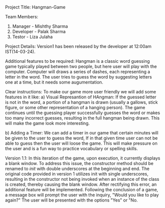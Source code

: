 Project Title: Hangman-Game

Team Members:
1. Manager - Mishthy Sharma
2. Developer - Palak Sharma
3. Testor - Liza Julaha

Project Details: Version1 has been released by the developer at 12:00am IST(14-03-24).

Additional features to be required: Hangman is a classic word guessing game typically played between two people, but here user will play with the computer. Computer will draws a series of dashes, each representing a letter in the word. The user tries to guess the word by suggesting letters one at a time, but it needs some augumentation.

Clear instructions: To make our game more user friendly we will add some features in it like:
a) Visual Represantion of HAngman: If the guessed letter is not in the word, a portion of a hangman is drawn (usually a gallows, stick figure, or some other representation of a hanging person). The game continues until the guessing player successfully guesses the word or makes too many incorrect guesses, resulting in the full hangman being drawn.
This will make the game look more interesting.

b) Adding a Timer: We can add a timer in our game that certain minutes will be given to the user to guess the word, If in that given time user can not be able to guess then the user will loose the game. This will make pressure on the user and is a fun way to practice vocabulary or spelling skills.

Version 1.1:
In this iteration of the game, upon execution, it currently displays a blank window. To address this issue, the constructor method should be renamed to _init_ with double underscores at the beginning and end. The original code provided in version 1 utilizes init with single underscores, resulting in the constructor not being invoked when an instance of the class is created, thereby causing the blank window. After rectifying this error, an additional feature will be implemented. Following the conclusion of a game, a message box will prompt the user with the inquiry, "Would you like to play again?" The user will be presented with the options "Yes" or "No.
